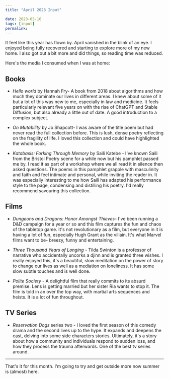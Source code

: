 ```yaml
---
title: "April 2023 Input"

date: 2023-05-16
tags: [input]
permalink:
---
```


It feel like this year has flown by. April vanished in the blink of an eye. I enjoyed being fully recovered and starting to explore more of my new home. I also got out a bit more and did things, so reading time was reduced. 

Here's the media I consumed when I was at home:

## Books

- *Hello world* by Hannah Fry- A book from 2018 about algorithms and how much they dominate our lives in different areas. I knew about some of it but a lot of this was new to me, especially in law and medicine. It feels particularly relevant five years on with the rise of ChatGPT and Stable Diffusion, but also already a little out of date. A good introduction to a complex subject. 

- *On Mutability* by Jo Shapcott- I was aware of the title poem but had never read the full collection before. This is lush, dense poetry reflecting on the fragility of life. I loved this collection and could have highlighted the whole book. 

- *Katabasis: Forking Through Memory* by Saili Katebe - I've known Saili from the Bristol Poetry scene for a while now but his pamphlet passed me by. I read it as part of a workshop where we all read it in silence then asked questions. The poems in this pamphlet grapple with masculinity and faith and feel intimate and personal, while inviting the reader in. It was especially interesting to me how Saili has adapted his performance style to the page, condensing and distilling his poetry. I'd really recommend savouring this collection. 


## Films

- *Dungeons and Dragons: Honor Amongst Thieves*- I've been running a D&D campaign for a year or so and this film captures the fun and chaos of the tabletop game. It's not revolutionary as a film, but everyone in it is having a lot of fun, especially Hugh Grant as the villain. It's what Marvel films want to be- breezy, funny and entertaining. 

- *Three Thousand Years of Longing* - Tilda Swinton is a professor of narrative who accidentally uncorks a djinn and is granted three wishes. I really enjoyed this, it's a beautiful, slow meditation on the power of story to change our lives as well as a mediation on loneliness. It has some slow subtle touches and is well done. 

- *Polite Society* - A delightful film that really commits to its absurd premise. Lens is getting married but her sister Ria wants to stop it. The film is told in an over the top way, with martial arts sequences and heists. It is a lot of fun throughout. 

## TV Series

- *Reservation Dogs* series two - I loved the first season of this comedy drama and the second lives up to the hype. It expands and deepens the cast, delving into some side characters stories. Ultimately, it's a story about how a community and individuals respond to sudden loss, and how they process the trauma afterwards. One of the best tv series around. 

---
That's it for this month. I'm going to try and get outside more now summer is (almost) here. 